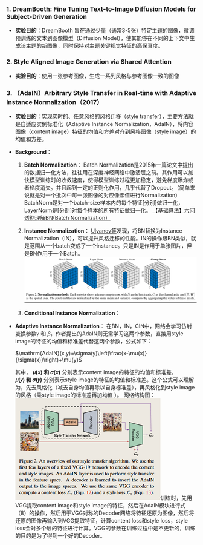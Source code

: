 ### 1. DreamBooth: Fine Tuning Text-to-Image Diffusion Models for Subject-Driven Generation
- **实验目的**：DreamBooth 旨在通过少量（通常3-5张）特定主题的图像，微调预训练的文本到图像模型（Diffusion Model），使其能够在不同的上下文中生成该主题的新图像，同时保持对主题关键视觉特征的高保真度。


### 2. Style Aligned Image Generation via Shared Attention
- **实验目的**：使用一张参考图像，生成一系列风格与参考图像一致的图像



### 3. （AdaIN）Arbitrary Style Transfer in Real-time with Adaptive Instance Normalization（2017）
- **实验目的**：实现实时的、任意风格的风格迁移（style transfer），主要方法就是自适应实例标准化（Adaptive Instance Normalization，AdaIN），将内容图像（content image）特征的均值和方差对齐到风格图像（style image）的均值和方差。
- **Background**：
  1. **Batch Normalization**：
     Batch Normalization是2015年一篇论文中提出的数据归一化方法，往往用在深度神经网络中激活层之前。其作用可以加快模型训练时的收敛速度，使得模型训练过程更加稳定，避免梯度爆炸或者梯度消失。并且起到一定的正则化作用，几乎代替了Dropout。（简单来说就是对一个批次中每一张图像的对应像素值进行Normalization）
     BatchNorm是对一个batch-size样本内的每个特征[分别]做归一化，LayerNorm是[分别]对每个样本的所有特征做归一化。
     [【基础算法】六问透彻理解BN(Batch Normalization）](https://zhuanlan.zhihu.com/p/93643523)
  2. **Instance Normalization**：
     [Ulyanov等](https://arxiv.org/abs/1701.02096)发现，将BN替换为Instance Normalization（IN），可以提升风格迁移的性能。IN的操作跟BN类似，就是范围从一个batch变成了一个instance。只是IN是作用于单张图片，但是BN作用于一个Batch。
    ![](https://raw.githubusercontent.com/Young-Allen/pic/main/20240721133613.png)

  3. **Conditional Instance Normalization**：
- **Adaptive Instance Normalization**：
  在BN，IN，CIN中，网络会学习仿射变换参数𝛾 和 𝛽，作者提出的AdaIN则无需学习这两个参数，直接用style image的特征的均值和标准差代替这两个参数，公式如下：
  
  $\mathrm{AdaIN}(x,y)=\sigma(y)\left(\frac{x-\mu(x)}{\sigma(x)}\right)+\mu(y)$
  
  其中， **𝜇(𝑥) 和 𝜎(𝑥)** 分别表示content image的特征的均值和标准差，**𝜇(𝑦) 和 𝜎(𝑦)** 分别表示style image的特征的均值和标准差。这个公式可以理解为，先去风格化（减去自身均值再除以自身标准差），再风格化到style image的风格（乘style image的标准差再加均值 ）。
  网络结构图：
  ![image.png](https://raw.githubusercontent.com/Young-Allen/pic/main/20240721130256.png)训练时，先用VGG提取content image和style image的特征，然后在AdaIN模块进行式（8）的操作，然后用于VGG对称的Decoder网络将特征还原为图像，然后将还原的图像再输入到VGG提取特征，计算content loss和style loss，style loss会对多个层的特征进行计算。VGG的参数在训练过程中是不更新的，训练的目的是为了得到一个好的Decoder。

